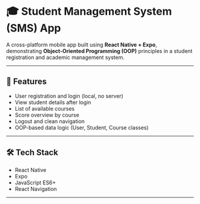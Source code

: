 # 🎓 Student Management System (SMS) App

A cross-platform mobile app built using **React Native + Expo**, demonstrating **Object-Oriented Programming (OOP)** principles in a student registration and academic management system.

---

## 📱 Features

- User registration and login (local, no server)
- View student details after login
- List of available courses
- Score overview by course
- Logout and clean navigation
- OOP-based data logic (User, Student, Course classes)

---

## 🛠️ Tech Stack

- React Native
- Expo
- JavaScript ES6+
- React Navigation

---
